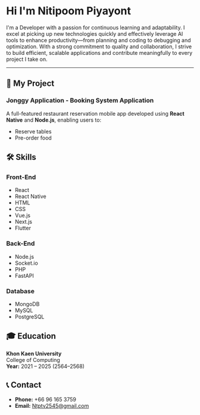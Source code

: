 
# Hi I'm Nitipoom Piyayont


I'm a Developer with a passion for continuous learning and adaptability. I excel at picking up new technologies quickly and effectively leverage AI tools to enhance productivity—from planning and coding to debugging and optimization. With a strong commitment to quality and collaboration, I strive to build efficient, scalable applications and contribute meaningfully to every project I take on.

---

## 📱 My Project

### Jonggy Application - Booking System Application

A full-featured restaurant reservation mobile app developed using **React Native** and **Node.js**, enabling users to:

- Reserve tables
- Pre-order food


## 🛠️ Skills

### Front-End
- React
- React Native
- HTML
- CSS
- Vue.js
- Next.js
- Flutter

### Back-End
- Node.js
- Socket.io
- PHP
- FastAPI

### Database
- MongoDB
- MySQL
- PostgreSQL


## 🎓 Education

**Khon Kaen University**  
College of Computing  
**Year:** 2021 – 2025 (2564–2568)



## 📞 Contact

- **Phone:** +66 96 165 3759  
- **Email:** Ntptv2545@gmail.com 

